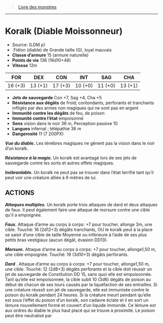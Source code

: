 ﻿> [Livre des monstres](tome_of_beasts.md)

---

# Koralk (Diable Moissonneur)

- Source: (LDM p)
-  Fiélon (diable) de Grande taille (G), loyal mauvais
- **Classe d’armure** 15 (armure naturelle)
- **Points de vie** 136 (16d10+48)
- **Vitesse** 12m

|FOR|DEX|CON|INT|SAG|CHA|
|---|---|---|---|---|---|
|16 (+3)|13 (+1)|17 (+3)|10 (+0)|11 (+0)|13 (+1)|

- **Jets de sauvegarde** Con +7, Sag +4, Cha +5
- **Résistance aux dégâts** de froid; contondants, perforants et tranchants infligés par des armes non magiques qui ne sont pas en argent
- **Immunité contre les dégâts** de feu, de poison
- **Immunité contre l’état** empoisonné
- **Sens** vision dans le noir 36 m, Perception passive 10
- **Langues** infernal ; télépathie 36 m
- **Dangerosité** 11 (7 200PX)

**_Vue du diable._** Les ténèbres magiques ne gênent pas la vision dans le noir d’un koralk.

**_Résistance à la magie._** Un koralk est avantagé lors de ses jets de sauvegarde contre les sorts et autres effets magiques.

**_Inébranlable._** Un koralk ne peut pas se trouver dans l’état terrifié tant qu’il peut voir une créature alliée à 9 mètres de lui.

## ACTIONS

**_Attaques multiples._** Un koralk porte trois attaques de dard et deux attaques de faux. Il peut également faire une attaque de morsure contre une cible qu’il a empoignée.

**_Faux._** Attaque d’arme au corps à corps: +7 pour toucher, allonge 3m, une cible. Touché: 16 (2d12+3) dégâts tranchants, OU le koralk peut à la place se saisir d’une cible de taille Moyenne ou inférieure à l’aide de ses plus petits bras vestigiaux (aucun dégât, évasion DD13).

**_Morsure._** Attaque d’arme au corps à corps: +7 pour toucher, allonge1,50 m, une cible empoignée. Touché:
19 (3d10+3) dégâts perforants.

**_Dard_** . Attaque d’arme au corps à corps: +7 pour toucher, allonge1,50 m, une cible. Touché: 12 (2d8+3) dégâts perforants et la cible doit réussir un jet de sauvegarde de Constitution DD 15, sans quoi elle est empoisonnée. Tant qu’elle est empoisonnée, la cible subit 10 (3d6) dégâts de poison au début de chacun de ses tours causés par la liquéfaction de ses entrailles. Si une créature réussit son jet de sauvegarde, elle est immunisée contre le poison du koralk pendant 24 heures. Si la créature meurt pendant qu’elle est sous l’effet du poison d’un koralk, son cadavre éclate et il en sort un lémure nouvellement formé et couvert d’un liquide immonde. Ce lémure est aux ordres du diable le plus haut placé qui se trouve à proximité. Le poison peut être neutralisé par

